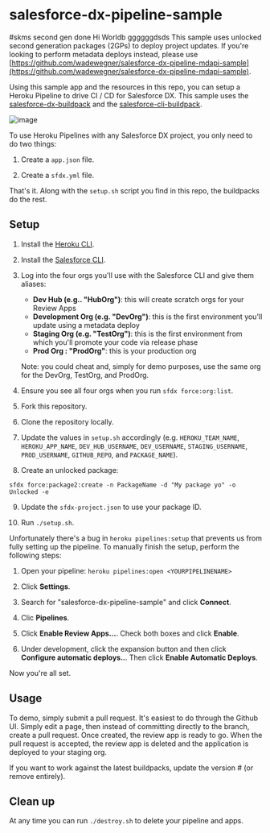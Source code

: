 # salesforce-dx-pipeline-sample
#skms second gen done
Hi Worldb ggggggdsds
This sample uses unlocked second generation packages (2GPs) to deploy project updates. If you're looking to perform metadata deploys instead, please use [https://github.com/wadewegner/salesforce-dx-pipeline-mdapi-sample](https://github.com/wadewegner/salesforce-dx-pipeline-mdapi-sample).

Using this sample app and the resources in this repo, you can setup a Heroku Pipeline to drive CI / CD for Salesforce DX. This sample uses the [salesforce-dx-buildpack](https://github.com/heroku/salesforce-buildpack) and the [salesforce-cli-buildpack](https://github.com/heroku/salesforce-cli-buildpack).

![image](https://user-images.githubusercontent.com/746259/36068129-5c8a19b2-0e82-11e8-96b5-a9fed295a33d.png)

To use Heroku Pipelines with any Salesforce DX project, you only need to do two things:

1. Create a `app.json` file.

2. Create a `sfdx.yml` file.

That's it. Along with the `setup.sh` script you find in this repo, the buildpacks do the rest.

## Setup

1. Install the [Heroku CLI](https://devcenter.heroku.com/articles/heroku-cli).

2. Install the [Salesforce CLI](https://developer.salesforce.com/tools/sfdxcli).

3. Log into the four orgs you'll use with the Salesforce CLI and give them aliases:

    - **Dev Hub (e.g.. "HubOrg")**: this will create scratch orgs for your Review Apps
    - **Development Org (e.g. "DevOrg")**: this is the first environment you'll update using a metadata deploy
    - **Staging Org (e.g. "TestOrg")**: this is the first environment from which you'll promote your code via release phase
    - **Prod Org : "ProdOrg"**: this is your production org

    Note: you could cheat and, simply for demo purposes, use the same org for the DevOrg, TestOrg, and ProdOrg.

4. Ensure you see all four orgs when you run `sfdx force:org:list`.

5. Fork this repository.

6. Clone the repository locally.

7. Update the values in `setup.sh` accordingly (e.g. `HEROKU_TEAM_NAME`, `HEROKU_APP_NAME`, `DEV_HUB_USERNAME`, `DEV_USERNAME`, `STAGING_USERNAME`, `PROD_USERNAME`, `GITHUB_REPO`, and `PACKAGE_NAME`).

8. Create an unlocked package:

```
sfdx force:package2:create -n PackageName -d "My package yo" -o Unlocked -e
```

9. Update the `sfdx-project.json` to use your package ID.

8. Run `./setup.sh`.

Unfortunately there's a bug in `heroku pipelines:setup` that prevents us from fully setting up the pipeline. To manually finish the setup, perform the following steps:

1. Open your pipeline: `heroku pipelines:open <YOURPIPELINENAME>`

2. Click **Settings**.

3. Search for "salesforce-dx-pipeline-sample" and click **Connect**.

4. Clic **Pipelines**.

5. Click **Enable Review Apps...**. Check both boxes and click **Enable**.

6. Under development, click the expansion button and then click **Configure automatic deploys..**. Then click **Enable Automatic Deploys**.

Now you're all set.

## Usage

To demo, simply submit a pull request. It's easiest to do through the Github UI. Simply edit a page, then instead of committing directly to the branch, create a pull request. Once created, the review app is ready to go. When the pull request is accepted, the review app is deleted and the application is deployed to your staging org.

If you want to work against the latest buildpacks, update the version # (or remove entirely).

## Clean up

At any time you can run `./destroy.sh` to delete your pipeline and apps.
